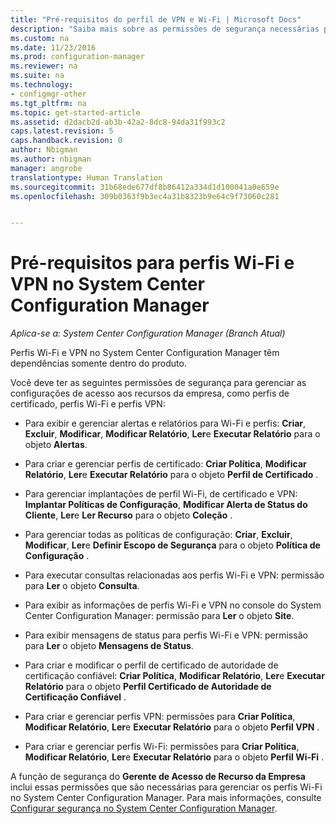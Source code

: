 ```yaml
---
title: "Pré-requisitos do perfil de VPN e Wi-Fi | Microsoft Docs"
description: "Saiba mais sobre as permissões de segurança necessárias para gerenciar perfis de certificado, Wi-Fi e VPN no System Center Configuration Manager."
ms.custom: na
ms.date: 11/23/2016
ms.prod: configuration-manager
ms.reviewer: na
ms.suite: na
ms.technology:
- configmgr-other
ms.tgt_pltfrm: na
ms.topic: get-started-article
ms.assetid: d2dacb2d-ab3b-42a2-8dc8-94da31f993c2
caps.latest.revision: 5
caps.handback.revision: 0
author: Nbigman
ms.author: nbigman
manager: angrobe
translationtype: Human Translation
ms.sourcegitcommit: 31b68ede677df8b86412a334d1d100041a0e659e
ms.openlocfilehash: 309b0363f9b3ec4a31b8323b9e64c9f73060c281


---
```

# <a name="prerequisites-for-wi-fi-and-vpn-profiles-in-system-center-configuration-manager"></a>Pré-requisitos para perfis Wi-Fi e VPN no System Center Configuration Manager

*Aplica-se a: System Center Configuration Manager (Branch Atual)*

Perfis Wi-Fi e VPN no System Center Configuration Manager têm dependências somente dentro do produto.  

 Você deve ter as seguintes permissões de segurança para gerenciar as configurações de acesso aos recursos da empresa, como perfis de certificado, perfis Wi-Fi e perfis VPN:  

-   Para exibir e gerenciar alertas e relatórios para Wi-Fi e perfis: **Criar**, **Excluir**, **Modificar**, **Modificar Relatório**, **Ler**e **Executar Relatório** para o objeto **Alertas**.  

-   Para criar e gerenciar perfis de certificado: **Criar Política**, **Modificar Relatório**, **Ler**e **Executar Relatório** para o objeto **Perfil de Certificado** .  

-   Para gerenciar implantações de perfil Wi-Fi, de certificado e VPN: **Implantar Políticas de Configuração**, **Modificar Alerta de Status do Cliente**, **Ler**e **Ler Recurso** para o objeto **Coleção** .  

-   Para gerenciar todas as políticas de configuração: **Criar**, **Excluir**, **Modificar**, **Ler**e **Definir Escopo de Segurança** para o objeto **Política de Configuração** .  

-   Para executar consultas relacionadas aos perfis Wi-Fi e VPN: permissão para **Ler** o objeto **Consulta**.  

-   Para exibir as informações de perfis Wi-Fi e VPN no console do System Center Configuration Manager: permissão para **Ler** o objeto **Site**.  

-   Para exibir mensagens de status para perfis Wi-Fi e VPN: permissão para **Ler** o objeto **Mensagens de Status**.  

-   Para criar e modificar o perfil de certificado de autoridade de certificação confiável: **Criar Política**, **Modificar Relatório**, **Ler**e **Executar Relatório** para o objeto **Perfil Certificado de Autoridade de Certificação Confiável** .  

-   Para criar e gerenciar perfis VPN: permissões para **Criar Política**, **Modificar Relatório**, **Ler**e **Executar Relatório** para o objeto **Perfil VPN** .  

-   Para criar e gerenciar perfis Wi-Fi: permissões para **Criar Política**, **Modificar Relatório**, **Ler**e **Executar Relatório** para o objeto **Perfil Wi-Fi** .  

 A função de segurança do **Gerente de Acesso de Recurso da Empresa** inclui essas permissões que são necessárias para gerenciar os perfis Wi-Fi no System Center Configuration Manager. Para mais informações, consulte [Configurar segurança no System Center Configuration Manager](../../core/plan-design/security/configure-security.md).



<!--HONumber=Dec16_HO3-->


